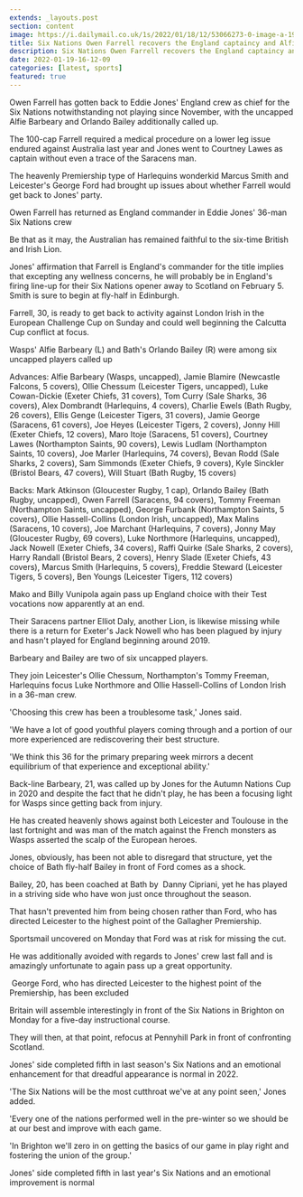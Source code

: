 ```yaml
---
extends: _layouts.post
section: content
image: https://i.dailymail.co.uk/1s/2022/01/18/12/53066273-0-image-a-19_1642510248084.jpg 
title: Six Nations Owen Farrell recovers the England captaincy and Alfie Barbeary gets call up 
description: Six Nations Owen Farrell recovers the England captaincy and Alfie Barbeary gets call up 
date: 2022-01-19-16-12-09 
categories: [latest, sports] 
featured: true 
--- 
```

Owen Farrell has gotten back to Eddie Jones' England crew as chief for the Six Nations notwithstanding not playing since November, with the uncapped Alfie Barbeary and Orlando Bailey additionally called up.

The 100-cap Farrell required a medical procedure on a lower leg issue endured against Australia last year and Jones went to Courtney Lawes as captain without even a trace of the Saracens man.

The heavenly Premiership type of Harlequins wonderkid Marcus Smith and Leicester's George Ford had brought up issues about whether Farrell would get back to Jones' party.

Owen Farrell has returned as England commander in Eddie Jones' 36-man Six Nations crew

Be that as it may, the Australian has remained faithful to the six-time British and Irish Lion.

Jones' affirmation that Farrell is England's commander for the title implies that excepting any wellness concerns, he will probably be in England's firing line-up for their Six Nations opener away to Scotland on February 5. Smith is sure to begin at fly-half in Edinburgh.

Farrell, 30, is ready to get back to activity against London Irish in the European Challenge Cup on Sunday and could well beginning the Calcutta Cup conflict at focus.

Wasps' Alfie Barbeary (L) and Bath's Orlando Bailey (R) were among six uncapped players called up

Advances: Alfie Barbeary (Wasps, uncapped), Jamie Blamire (Newcastle Falcons, 5 covers), Ollie Chessum (Leicester Tigers, uncapped), Luke Cowan-Dickie (Exeter Chiefs, 31 covers), Tom Curry (Sale Sharks, 36 covers), Alex Dombrandt (Harlequins, 4 covers), Charlie Ewels (Bath Rugby, 26 covers), Ellis Genge (Leicester Tigers, 31 covers), Jamie George (Saracens, 61 covers), Joe Heyes (Leicester Tigers, 2 covers), Jonny Hill (Exeter Chiefs, 12 covers), Maro Itoje (Saracens, 51 covers), Courtney Lawes (Northampton Saints, 90 covers), Lewis Ludlam (Northampton Saints, 10 covers), Joe Marler (Harlequins, 74 covers), Bevan Rodd (Sale Sharks, 2 covers), Sam Simmonds (Exeter Chiefs, 9 covers), Kyle Sinckler (Bristol Bears, 47 covers), Will Stuart (Bath Rugby, 15 covers)

Backs: Mark Atkinson (Gloucester Rugby, 1 cap), Orlando Bailey (Bath Rugby, uncapped), Owen Farrell (Saracens, 94 covers), Tommy Freeman (Northampton Saints, uncapped), George Furbank (Northampton Saints, 5 covers), Ollie Hassell-Collins (London Irish, uncapped), Max Malins (Saracens, 10 covers), Joe Marchant (Harlequins, 7 covers), Jonny May (Gloucester Rugby, 69 covers), Luke Northmore (Harlequins, uncapped), Jack Nowell (Exeter Chiefs, 34 covers), Raffi Quirke (Sale Sharks, 2 covers), Harry Randall (Bristol Bears, 2 covers), Henry Slade (Exeter Chiefs, 43 covers), Marcus Smith (Harlequins, 5 covers), Freddie Steward (Leicester Tigers, 5 covers), Ben Youngs (Leicester Tigers, 112 covers)

Mako and Billy Vunipola again pass up England choice with their Test vocations now apparently at an end.

Their Saracens partner Elliot Daly, another Lion, is likewise missing while there is a return for Exeter's Jack Nowell who has been plagued by injury and hasn't played for England beginning around 2019.

Barbeary and Bailey are two of six uncapped players.

They join Leicester's Ollie Chessum, Northampton's Tommy Freeman, Harlequins focus Luke Northmore and Ollie Hassell-Collins of London Irish in a 36-man crew.

'Choosing this crew has been a troublesome task,' Jones said.

'We have a lot of good youthful players coming through and a portion of our more experienced are rediscovering their best structure.

'We think this 36 for the primary preparing week mirrors a decent equilibrium of that experience and exceptional ability.'

Back-line Barbeary, 21, was called up by Jones for the Autumn Nations Cup in 2020 and despite the fact that he didn't play, he has been a focusing light for Wasps since getting back from injury.

He has created heavenly shows against both Leicester and Toulouse in the last fortnight and was man of the match against the French monsters as Wasps asserted the scalp of the European heroes.

Jones, obviously, has been not able to disregard that structure, yet the choice of Bath fly-half Bailey in front of Ford comes as a shock.

Bailey, 20, has been coached at Bath by  Danny Cipriani, yet he has played in a striving side who have won just once throughout the season.

That hasn't prevented him from being chosen rather than Ford, who has directed Leicester to the highest point of the Gallagher Premiership.

Sportsmail uncovered on Monday that Ford was at risk for missing the cut.

He was additionally avoided with regards to Jones' crew last fall and is amazingly unfortunate to again pass up a great opportunity.

 George Ford, who has directed Leicester to the highest point of the Premiership, has been excluded

Britain will assemble interestingly in front of the Six Nations in Brighton on Monday for a five-day instructional course.

They will then, at that point, refocus at Pennyhill Park in front of confronting Scotland.

Jones' side completed fifth in last season's Six Nations and an emotional enhancement for that dreadful appearance is normal in 2022.

'The Six Nations will be the most cutthroat we've at any point seen,' Jones added.

'Every one of the nations performed well in the pre-winter so we should be at our best and improve with each game.

'In Brighton we'll zero in on getting the basics of our game in play right and fostering the union of the group.'

Jones' side completed fifth in last year's Six Nations and an emotional improvement is normal